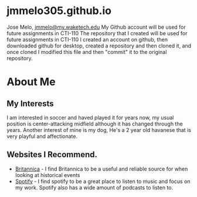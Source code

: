 # jmmelo305.github.io
Jose Melo, jmmelo@my.waketech.edu
My Github account will be used for future assignments in CTI-110
The repository that I created will be used for future assignments in CTI-110
I created an account on github, then downloaded github for desktop, created a repository and then cloned it, and once cloned I modified this file and then "commit" it to the original repository.


# About Me
## My Interests
I am interested in soccer and haved played it for years now, my usual position is center-attacking midfield although it has changed through the years. Another interest of mine is my dog, He's a 2 year old havanese that is very playful and affectionate.
## Websites I Recommend.
- [Britannica](www.britannica.com) - I find Britannica to be a useful and reliable source for when looking at historical events
- [Spotify](www.spotify.com) - I find spotify to be a great place to listen to music and focus on my work. Spotify also has a wide amount of podcasts to listen to.
